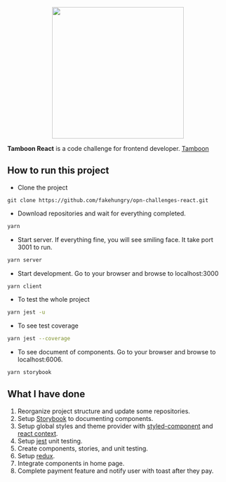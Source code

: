 <p align="center">
  <a href='https://www.omise.co'>
    <img src="https://cdn.omise.co/assets/omise-logo/omise-wordmark.png" width="300" />
  </a>
</p>

**Tamboon React** is a code challenge for frontend developer. [Tamboon](https://github.com/opn-ooo/challenges/tree/master/challenge-react)

## How to run this project

- Clone the project

```
git clone https://github.com/fakehungry/opn-challenges-react.git
```

- Download repositories and wait for everything completed.

```sh
yarn
```

- Start server. If everything fine, you will see smiling face. It take port 3001 to run.

```sh
yarn server
```

- Start development. Go to your browser and browse to localhost:3000

```sh
yarn client
```

- To test the whole project

```sh
yarn jest -u
```

- To see test coverage

```sh
yarn jest --coverage
```

- To see document of components. Go to your browser and browse to localhost:6006.

```sh
yarn storybook
```

## What I have done

1. Reorganize project structure and update some repositories.
2. Setup [Storybook](https://storybook.js.org/) to documenting components.
3. Setup global styles and theme provider with [styled-component](https://www.styled-components.com/) and [react context](https://react.dev/reference/react/hooks#context-hooks).
4. Setup [jest](https://jestjs.io/) unit testing.
5. Create components, stories, and unit testing.
6. Setup [redux](https://redux.js.org/).
7. Integrate components in home page.
8. Complete payment feature and notify user with toast after they pay.
